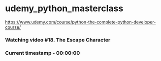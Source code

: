 # udemy_python_masterclass

https://www.udemy.com/course/python-the-complete-python-developer-course/

### Watching video #18. The Escape Character

### Current timestamp - 00:00:00
